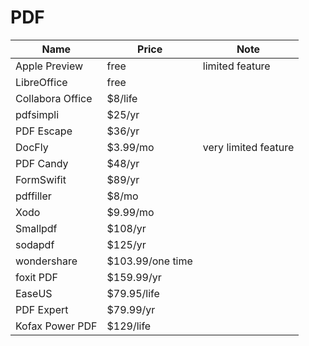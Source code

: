 # PDF

| Name | Price | Note | 
| --- | --- | --- |
| Apple Preview | free | limited feature |
| LibreOffice | free | |
| Collabora Office | $8/life | |
| pdfsimpli | $25/yr | |
| PDF Escape | $36/yr | |
| DocFly | $3.99/mo | very limited feature |
| PDF Candy | $48/yr | |
| FormSwifit | $89/yr | | 
| pdffiller | $8/mo | |
| Xodo | $9.99/mo | |
| Smallpdf | $108/yr | |
| sodapdf | $125/yr | |
| wondershare | $103.99/one time | |
| foxit PDF | $159.99/yr | |
| EaseUS | $79.95/life | |
| PDF Expert | $79.99/yr | |
| Kofax Power PDF | $129/life | |


